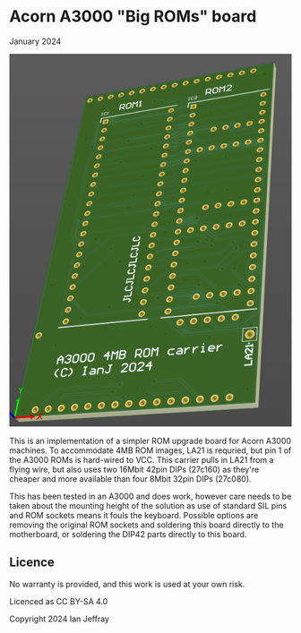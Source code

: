# Acorn A3000 "Big ROMs" board

January 2024


![3D View](Generated/A3000_BigROMs_3D_View.PNG)

This is an implementation of a simpler ROM upgrade board for Acorn A3000 machines.
To accommodate 4MB ROM images, LA21 is requried, but pin 1 of the A3000 ROMs is hard-wired to VCC.
This carrier pulls in LA21 from a flying wire, but also uses two 16Mbit 42pin DIPs (27c160) as they're cheaper and more available than four 8Mbit 32pin DIPs (27c080).

This has been tested in an A3000 and does work, however care needs to be taken about the mounting height of the solution as use of standard SIL pins and ROM sockets means it fouls the keyboard.  Possible options are removing the original ROM sockets and soldering this board directly to the motherboard, or soldering the DIP42 parts directly to this board.


## Licence

No warranty is provided, and this work is used at your own risk.  

Licenced as CC BY-SA 4.0

Copyright 2024 Ian Jeffray

